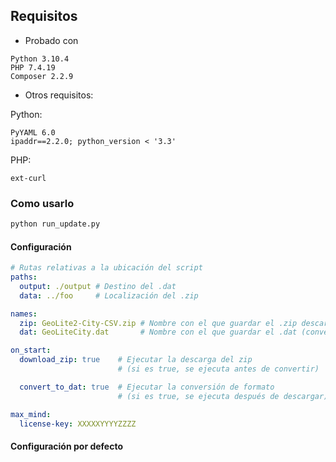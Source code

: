 
## **Requisitos**
* Probado con 

```
Python 3.10.4
PHP 7.4.19
Composer 2.2.9
```

* Otros requisitos: 

Python:
```
PyYAML 6.0
ipaddr==2.2.0; python_version < '3.3'
``` 

PHP:
```
ext-curl
``` 

### Como usarlo
```bash
python run_update.py
```

#### Configuración

```yml
# Rutas relativas a la ubicación del script
paths:
  output: ./output # Destino del .dat
  data: ../foo     # Localización del .zip 

names:
  zip: GeoLite2-City-CSV.zip # Nombre con el que guardar el .zip descargado
  dat: GeoLiteCity.dat       # Nombre con el que guardar el .dat (convertido)

on_start:
  download_zip: true    # Ejecutar la descarga del zip 
                        # (si es true, se ejecuta antes de convertir)

  convert_to_dat: true  # Ejecutar la conversión de formato 
                        # (si es true, se ejecuta después de descargar)

max_mind:
  license-key: XXXXXYYYYZZZZ
```

#### Configuración por defecto